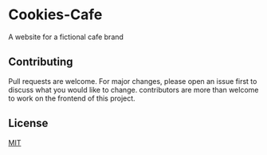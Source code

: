 # Cookies-Cafe

A website for a fictional cafe brand

## Contributing

Pull requests are welcome. For major changes, please open an issue first to discuss what you would like to change.
contributors are more than welcome to work on the frontend of this project.

## License
[MIT](https://choosealicense.com/licenses/mit/)
